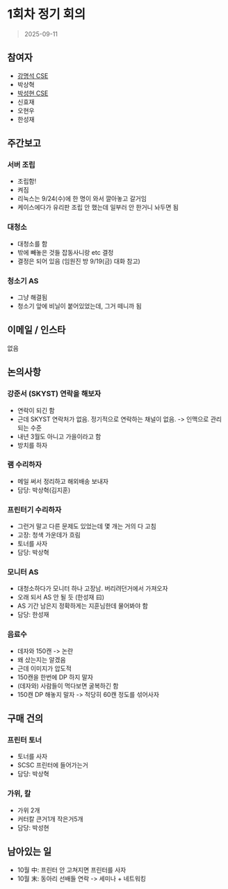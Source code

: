
# 1회차 정기 회의

> 2025-09-11

## 참여자
- [강명석 CSE](mailto:tomskang@naver.com)  
- 박상혁  
- [박성현 CSE](mailto:)
- 신효재  
- 오현우  
- 한성재  

## 주간보고

### 서버 조립
- 조립함!
- 켜짐
- 리눅스는 9/24(수)에 한 명이 와서 깔아놓고 갈거임
- 케이스에다가 유리판 조립 안 했는데 일부러 안 한거니 놔두면 됨

### 대청소
- 대청소를 함
- 밖에 빼놓은 것들 잡동사니랑 etc 결정
- 결정은 되어 있음 (임원진 방 9/19(금) 대화 참고)

### 청소기 AS
- 그냥 해결됨
- 청소기 앞에 비닐이 붙어있었는데, 그거 떼니까 됨

## 이메일 / 인스타

없음

## 논의사항

### 강준서 (SKYST) 연락을 해보자
- 연락이 되긴 함
- 근데 SKYST 연락처가 없음. 정기적으로 연락하는 채널이 없음. -> 인맥으로 관리되는 수준
- 내년 3월도 아니고 가을이라고 함
- 방치를 하자

### 램 수리하자
- 메일 써서 정리하고 해외배송 보내자
- 담당: 박상혁(김지훈)

### 프린터기 수리하자
- 그런거 말고 다른 문제도 있었는데 몇 개는 거의 다 고침
- 고장: 청색 가운데가 흐림
- 토너를 사자
- 담당: 박상혁

### 모니터 AS
- 대청소하다가 모니터 하나 고장남. 버리려던거에서 가져오자
- 오래 되서 AS 안 될 듯 (한성재 曰)
- AS 기간 남은지 정확하게는 지훈님한데 물어봐야 함
- 담당: 한성재

### 음료수
- 데자와 150캔 -> 논란
- 왜 샀는지는 알겠음
- 근데 이미지가 압도적
- 150캔을 한번에 DP 하지 말자
- (데자와) 사람들이 먹다보면 굴복하긴 함
- 150캔 DP 해놓지 말자 -> 적당히 60캔 정도를 섞어사자

## 구매 건의

### 프린터 토너
- 토너를 사자
- SCSC 프린터에 들어가는거
- 담당: 박상혁

### 가위, 칼
- 가위 2개
- 커터칼 큰거1개 작은거5개
- 담당: 박성현

## 남아있는 일

- 10월 中: 프린터 안 고쳐지면 프린터를 사자
- 10월 末: 동아리 선배들 연락 -> 세미나 + 네트워킹
